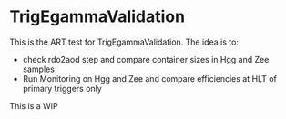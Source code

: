 # TrigEgammaValidation

This is the ART test for TrigEgammaValidation. The idea is to:

* check rdo2aod step and compare container sizes in Hgg and Zee samples
* Run Monitoring on Hgg and Zee and compare efficiencies at HLT of primary triggers only


This is a WIP

